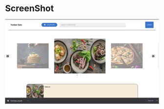 # ScreenShot #
![alt text](https://github.com/YunDobi/uber-eats-clone/blob/master/clients/doc/main.png)